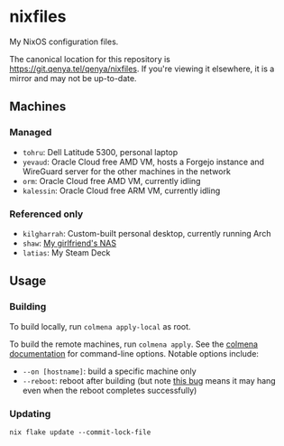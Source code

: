 # nixfiles

My NixOS configuration files.

The canonical location for this repository is https://git.qenya.tel/qenya/nixfiles. If you're viewing it elsewhere, it is a mirror and may not be up-to-date.

## Machines

### Managed
* `tohru`: Dell Latitude 5300, personal laptop
* `yevaud`: Oracle Cloud free AMD VM, hosts a Forgejo instance and WireGuard server for the other machines in the network
* `orm`: Oracle Cloud free AMD VM, currently idling
* `kalessin`: Oracle Cloud free ARM VM, currently idling

### Referenced only
* `kilgharrah`: Custom-built personal desktop, currently running Arch
* `shaw`: [My girlfriend's NAS](https://github.com/randomnetcat/nix-configs/tree/main/hosts/shaw)
* `latias`: My Steam Deck

## Usage

### Building

To build locally, run `colmena apply-local` as root.

To build the remote machines, run `colmena apply`. See the [colmena documentation](https://colmena.cli.rs/) for command-line options. Notable options include:
* `--on [hostname]`: build a specific machine only
* `--reboot`: reboot after building (but note [this bug](https://github.com/zhaofengli/colmena/issues/166) means it may hang even when the reboot completes successfully)

### Updating

`nix flake update --commit-lock-file`